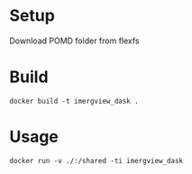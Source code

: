 # Setup

Download POMD folder from flexfs

# Build

    docker build -t imergview_dask .

# Usage

    docker run -v ./:/shared -ti imergview_dask
